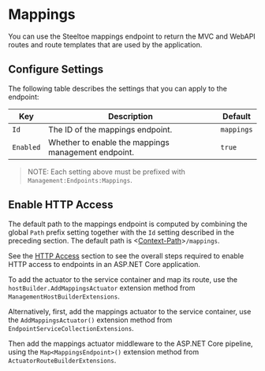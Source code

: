 # Mappings

You can use the Steeltoe mappings endpoint to return the MVC and WebAPI routes and route templates that are used by the application.

## Configure Settings

The following table describes the settings that you can apply to the endpoint:

| Key | Description | Default |
| --- | --- | --- |
| `Id` | The ID of the mappings endpoint. | `mappings` |
| `Enabled` | Whether to enable the mappings management endpoint. | `true` |

>NOTE: Each setting above must be prefixed with `Management:Endpoints:Mappings`.

## Enable HTTP Access

The default path to the mappings endpoint is computed by combining the global `Path` prefix setting together with the `Id` setting described in the preceding section. The default path is <[Context-Path](./hypermedia#base-context-path)>`/mappings`.

See the [HTTP Access](/docs/3/management/using-endpoints#http-access) section to see the overall steps required to enable HTTP access to endpoints in an ASP.NET Core application.

To add the actuator to the service container and map its route, use the `hostBuilder.AddMappingsActuator` extension method from `ManagementHostBuilderExtensions`.

Alternatively, first, add the mappings actuator to the service container, use the `AddMappingsActuator()` extension method from `EndpointServiceCollectionExtensions`.

Then add the mappings actuator middleware to the ASP.NET Core pipeline, using the `Map<MappingsEndpoint>()` extension method from `ActuatorRouteBuilderExtensions`.
